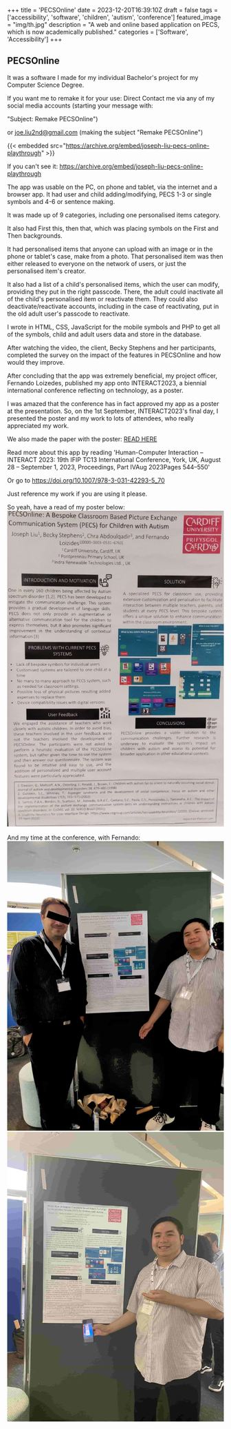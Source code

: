 +++
title = 'PECSOnline'
date = 2023-12-20T16:39:10Z
draft = false
tags = ['accessibility', 'software', 'children', 'autism', 'conference']
featured_image = "img/th.jpg"
description = "A web and online based application on PECS, which is now academically published."
categories = ['Software', 'Accessibility']
+++

## PECSOnline



It was a software I made for my individual Bachelor's project for my Computer Science Degree.

If you want me to remake it for your use: Direct Contact me via any of my social media accounts (starting your message with:

"Subject: Remake PECSOnline")

or joe.liu2nd@gmail.com (making the subject "Remake PECSOnline")

<!--- Find out how the embedded work by going to layouts/shortcodes/embedded.html ) -->

{{< embedded src="https://archive.org/embed/joseph-liu-pecs-online-playthrough" >}}

If you can't see it: https://archive.org/embed/joseph-liu-pecs-online-playthrough


The app was usable on the PC, on phone and tablet, via the internet and a browser app. It had user and child adding/modifying, PECS 1-3 or single symbols and 4-6 or sentence making.

It was made up of 9 categories, including one personalised items category.

It also had First this, then that, which was placing symbols on the First and Then backgrounds.

It had personalised items that anyone can upload with an image or in the phone or tablet's case, make from a photo. That personalised item was then either released to everyone on the network of users, or just the personalised item's creator.

It also had a list of a child's personalised items, which the user can modify, providing they put in the right passcode. There, the adult could inactivate all of the child's personalised item or reactivate them. They could also deactivate/reactivate accounts, including in the case of reactivating, put in the old adult user's passcode to reactivate.

I wrote in HTML, CSS, JavaScript for the mobile symbols and PHP to get all of the symbols, child and adult users data and store in the database.

After watching the video, the client, Becky Stephens and her participants, completed the survey on the impact of the features in PECSOnline and how would they improve.

After concluding that the app was extremely beneficial, my project officer, Fernando Loizedes, published my app onto INTERACT2023, a biennial international conference reflecting on technology, as a poster.

I was amazed that the conference has in fact approved my app as a poster at the presentation. So, on the 1st September, INTERACT2023's final day, I presented the poster and my work to lots of attendees, who really appreciated my work.

We also made the paper with the poster: [READ HERE](https://orca.cardiff.ac.uk/id/eprint/162103/1/PECSOnline__A_Bespoke_Classroom_Based_Picture_Exchange_Communication_System__PECS__for_Children_with_Autism.pdf)

Read more about this app by reading 'Human-Computer Interaction – INTERACT 2023: 19th IFIP TC13 International Conference, York, UK, August 28 – September 1, 2023, Proceedings, Part IVAug 2023Pages 544–550'

Or go to https://doi.org/10.1007/978-3-031-42293-5_70

Just reference my work if you are using it please.

So yeah, have a read of my poster below:
![PECSOnline poster](/img/pecs-poster.jpg)

And my time at the conference, with Fernando:
![Both of us](/img/projof.jpg)
![Me at the conf](/img/meatinteract.jpg)

